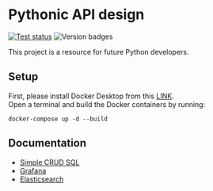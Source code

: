 # Pythonic API design
[![Test status](https://github.com/philippabele/pythonic-api-design/workflows/Test/badge.svg)][test]
![Version badges](https://img.shields.io/badge/Python-3.6%7C3.7%7C3.8%7C3.9-brightgreen)

This project is a resource for future Python developers.

[test]:https://github.com/philippabele/pythonic-api-design/actions/workflows/pytest.yaml

## Setup
First, please install Docker Desktop from this [LINK](https://docs.docker.com/desktop/#download-and-install).\
Open a terminal and build the Docker containers by running:
```shell
docker-compose up -d --build
```


## Documentation

- [Simple CRUD SQL][]
- [Grafana][]
- [Elasticsearch][]

[Simple CRUD SQL]: 01_simple_crud_sql/crud-sql.MD
[Grafana]: 03_grafana_monitoring/monitoring.MD
[Elasticsearch]: 02_simple_elastic_logging/elastic-logging.MD